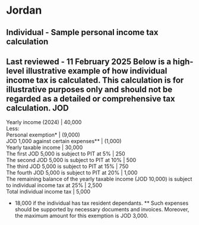 # Jordan
## Individual - Sample personal income tax calculation
Last reviewed - 11 February 2025
Below is a high-level illustrative example of how individual income tax is calculated. This calculation is for illustrative purposes only and should not be regarded as a detailed or comprehensive tax calculation.
**JOD**  
---  
Yearly income (2024) | 40,000  
Less:  
Personal exemption* | (9,000)  
JOD 1,000 against certain expenses** | (1,000)  
Yearly taxable income | 30,000  
The first JOD 5,000 is subject to PIT at 5% | 250  
The second JOD 5,000 is subject to PIT at 10% | 500  
The third JOD 5,000 is subject to PIT at 15% | 750  
The fourth JOD 5,000 is subject to PIT at 20% | 1,000  
The remaining balance of the yearly taxable income (JOD 10,000) is subject to individual income tax at 25% | 2,500  
Total individual income tax | 5,000  
* 18,000 if the individual has tax resident dependants.
** Such expenses should be supported by necessary documents and invoices. Moreover, the maximum amount for this exemption is JOD 3,000.
